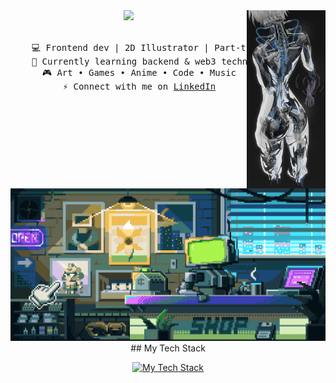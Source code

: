 <div align="center">
<img src="https://raw.githubusercontent.com/wozwaldo/wozwaldo/master/assets/woz-4.jpg" width="25%" align="right" />
<img src="https://readme-typing-svg.demolab.com?font=Fira+Code&weight=500&size=35&duration=2000&pause=1000&color=72F764&center=true&vCenter=true&multiline=true&repeat=false&random=false&width=1300&height=120&lines=Hi+hi!;I'm+Beril%2C+a+frontend+developer+and+a+2D+anime+illustrator." width="70%"/>
<br><br>
<pre>
    💻 Frontend dev | 2D Illustrator | Part-time Ninja
    🌱 Currently learning backend & web3 technologies
    🎮 Art • Games • Anime • Code • Music
    ⚡️ Connect with me on <a target= "_blank" href="https://www.linkedin.com/in/berilbutun/">LinkedIn</a>
</pre>
<img src="https://raw.githubusercontent.com/wozwaldo/wozwaldo/master/assets/woz.gif" width="600" height="auto" />

<br>
## My Tech Stack

[![My Tech Stack](https://skillicons.dev/icons?i=js,html,css,bootstrap,discord,docker,figma,git,jquery,nodejs,notion,npm,py,stackoverflow,swift,vscode)](https://skillicons.dev)
    
</div>
